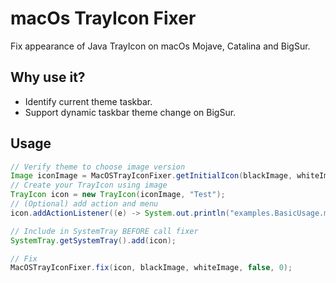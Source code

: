 macOs TrayIcon Fixer
===============

Fix appearance of Java TrayIcon on macOs Mojave, Catalina and BigSur.

Why use it?
-----
* Identify current theme taskbar.
* Support dynamic taskbar theme change on BigSur.

Usage
-----

```java
// Verify theme to choose image version
Image iconImage = MacOSTrayIconFixer.getInitialIcon(blackImage, whiteImage);
// Create your TrayIcon using image
TrayIcon icon = new TrayIcon(iconImage, "Test");
// (Optional) add action and menu
icon.addActionListener((e) -> System.out.println("examples.BasicUsage.main():" + SwingUtilities.isEventDispatchThread()));

// Include in SystemTray BEFORE call fixer
SystemTray.getSystemTray().add(icon);

// Fix
MacOSTrayIconFixer.fix(icon, blackImage, whiteImage, false, 0);
```